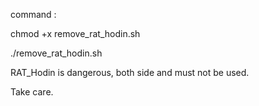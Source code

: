 command :

chmod +x remove_rat_hodin.sh

./remove_rat_hodin.sh

RAT_Hodin is dangerous, both side and must not be used.

Take care.
